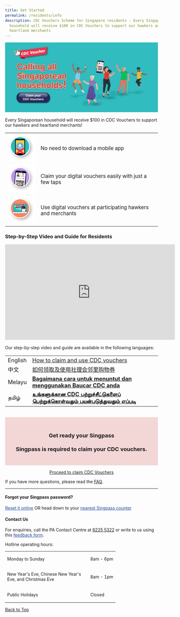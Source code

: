 ```yaml
---
title: Get Started
permalink: /residents/info
description: CDC Vouchers Scheme for Singapore residents - Every Singaporean
  household will receive $100 in CDC Vouchers to support our hawkers and
  heartland merchants
---
```

[	![Alt text for image on Isomer site](/images/residents/resident-banner.jpg)](https://signup.redeem.gov.sg/campaign_df2e6812-0192-491e-b1cc-d9887600639e)

Every Singaporean household will receive $100 in CDC Vouchers to support our hawkers and heartland merchants!

<table border="0" cellspacing="0" cellpadding="0" style="font-size: 120%;">
<tbody>
<tr>
<td><img src="/images/residents/no-download.png" alt="No need to download a mobile app" style="width:125px !important;"/></td>
<td><p>No need to download a mobile app</p></td>
</tr>
	<tr>
<td><img src="/images/residents/claim-easily.png" alt="Claim your digital vouchers easily" style="width:125px !important;"/></td>
<td><p>Claim your digital vouchers easily with just a few taps</p></td>
</tr>
		<tr>
<td><img src="/images/residents/use-voucher.png" alt="Use digital vouchers at participating hawkers and merchants" style="width:125px !important;"/></td>
<td><p>Use digital vouchers at participating hawkers and merchants</p></td>
</tr>
</tbody>
</table>

### Step-by-Step Video and Guide for Residents

<iframe width="560" height="315" src="https://www.youtube.com/embed/cQGlktNKq3s" title="YouTube video player" frameborder="0" allow="accelerometer; autoplay; clipboard-write; encrypted-media; gyroscope; picture-in-picture" allowfullscreen></iframe>

Our step-by-step video and guide are available in the following languages:

<table border="0" cellspacing="0" cellpadding="0" style="font-size: 130%;">
<tbody>
<tr>
<td> English </td><td> <a href="/residents/resident-guide-english">How to claim and use CDC vouchers</a></td>
</tr>
<tr>
<td> 中文 </td><td> <a href="/residents/resident-guide-chinese">如何领取及使用社理会邻里购物券</a></td>
</tr>
<tr>
<td> Melayu </td><td> <a href="/residents/resident-guide-malay"><strong>Bagaimana cara untuk menuntut dan menggunakan Baucar CDC anda</strong></a></td>
</tr>
<tr>
<td>தமிழ் </td><td> <a href="/residents/resident-guide-tamil"><strong>உங்களுக்கான CDC பற்றுச்சீட்டுகளைப் பெற்றுக்கொள்வதும் பயன்படுத்துவதும் எப்படி</strong></a></td>
</tr></tbody>
</table>

<br>
<div style="font-size:18px; background-color:#f3d7d7; padding:25px;text-align: center;">	
<h4><strong>Get ready your Singpass</strong></h4>
<p><strong>Singpass is required to claim your CDC vouchers.</strong></p>
</div>
<p  style="text-align: center;">
<a href="https://signup.redeem.gov.sg/campaign_df2e6812-0192-491e-b1cc-d9887600639e?lang=en-GB" class="bp-button is-secondary is-uppercase search-button" target="_blank">Proceed to claim CDC Vouchers</a>
</p>

If you have more questions, please read the [FAQ](faq).


________

#### Forgot your Singpass password?
<p><a href="http://www.singpass.gov.sg/singpass/onlineresetpassword/userdetail" style="color:#22499B">Reset it online</a> OR head down to your <a href="http://www.singpass.gov.sg/singpass/common/counter" style="color:#22499B">nearest Singpass counter </a></p>


#### Contact Us

For enquiries, call the PA Contact Centre at <a href="tel:6225 5322">6225 5322</a> or write to us using this <a href ="https://www.cdc.gov.sg/contact-us/online-feedback-formfeedback" style="color:#22499B"> feedback form</a>.

Hotline operating hours:

<table border="0" cellspacing="0" cellpadding="0">
<tbody>
<tr>
	<td><p style="width:260px !important;">Monday to Sunday</p></td>
	<td><p>8am - 6pm</p></td>
</tr>
	<td><p style="width:260px !important;">New Year's Eve, Chinese New Year's Eve, and Christmas Eve</p></td>
	<td><p>8am - 1pm</p></td>
	<tr>
	<td><p style="width:260px !important;">Public Holidays</p></td>
	<td><p>Closed</p></td>
</tr>
</tbody>
</table>

[Back to Top](#pagetop)